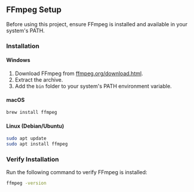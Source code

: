 ## FFmpeg Setup

Before using this project, ensure FFmpeg is installed and available in your system's PATH.

### Installation

#### Windows

1. Download FFmpeg from [ffmpeg.org/download.html](https://ffmpeg.org/download.html).
2. Extract the archive.
3. Add the `bin` folder to your system's PATH environment variable.

#### macOS

```sh
brew install ffmpeg
```

#### Linux (Debian/Ubuntu)

```sh
sudo apt update
sudo apt install ffmpeg
```

### Verify Installation

Run the following command to verify FFmpeg is installed:

```sh
ffmpeg -version
```